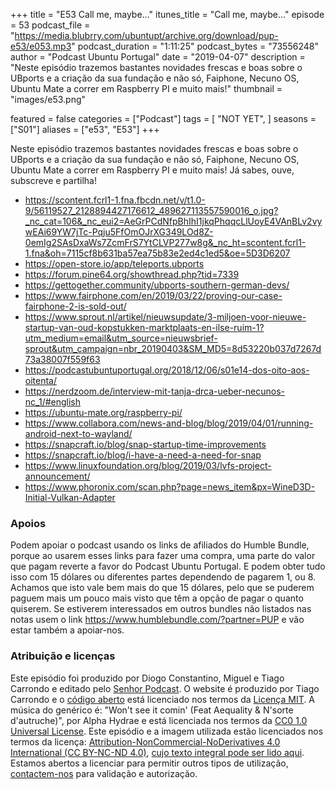 +++
title = "E53 Call me, maybe…"
itunes_title = "Call me, maybe…"
episode = 53
podcast_file = "https://media.blubrry.com/ubuntupt/archive.org/download/pup-e53/e053.mp3"
podcast_duration = "1:11:25"
podcast_bytes = "73556248"
author = "Podcast Ubuntu Portugal"
date = "2019-04-07"
description = "Neste episódio trazemos bastantes novidades frescas e boas sobre o UBports e a criação da sua fundação e não só, Faiphone, Necuno OS, Ubuntu Mate a correr em Raspberry PI e muito mais!"
thumbnail = "images/e53.png"

featured = false
categories = ["Podcast"]
tags = [
  "NOT YET",
]
seasons = ["S01"]
aliases = ["e53", "E53"]
+++

Neste episódio trazemos bastantes novidades frescas e boas sobre o UBports e a criação da sua fundação e não só, Faiphone, Necuno OS, Ubuntu Mate a correr em Raspberry PI e muito mais!
Já sabes, ouve, subscreve e partilha!

* https://scontent.fcrl1-1.fna.fbcdn.net/v/t1.0-9/56119527_2128894427176612_489627113557590016_o.jpg?_nc_cat=106&_nc_eui2=AeGrPCdNfpBhIhI1jkqPhqqcLlUoyE4VAnBLv2vywEAi69YW7jTc-Pqju5FfOmOJrXG349LOd8Z-0emIg2SAsDxaWs7ZcmFrS7YtCLVP277w8g&_nc_ht=scontent.fcrl1-1.fna&oh=7115cf8b631ba57ea75b83e2ed4c1ed5&oe=5D3D6207
* https://open-store.io/app/teleports.ubports
* https://forum.pine64.org/showthread.php?tid=7339
* https://gettogether.community/ubports-southern-german-devs/
* https://www.fairphone.com/en/2019/03/22/proving-our-case-fairphone-2-is-sold-out/
* https://www.sprout.nl/artikel/nieuwsupdate/3-miljoen-voor-nieuwe-startup-van-oud-kopstukken-marktplaats-en-ilse-ruim-1?utm_medium=email&utm_source=nieuwsbrief-sprout&utm_campaign=nbr_20190403&SM_MD5=8d53220b037d7267d73a38007f559f63
* https://podcastubuntuportugal.org/2018/12/06/s01e14-dos-oito-aos-oitenta/
* https://nerdzoom.de/interview-mit-tanja-drca-ueber-necunos-nc_1/#english
* https://ubuntu-mate.org/raspberry-pi/
* https://www.collabora.com/news-and-blog/blog/2019/04/01/running-android-next-to-wayland/
* https://snapcraft.io/blog/snap-startup-time-improvements
* https://snapcraft.io/blog/i-have-a-need-a-need-for-snap
* https://www.linuxfoundation.org/blog/2019/03/lvfs-project-announcement/
* https://www.phoronix.com/scan.php?page=news_item&px=WineD3D-Initial-Vulkan-Adapter


### Apoios
Podem apoiar o podcast usando os links de afiliados do Humble Bundle, porque ao usarem esses links para fazer uma compra, uma parte do valor que pagam reverte a favor do Podcast Ubuntu Portugal.
E podem obter tudo isso com 15 dólares ou diferentes partes dependendo de pagarem 1, ou 8.
Achamos que isto vale bem mais do que 15 dólares, pelo que se puderem paguem mais um pouco mais visto que têm a opção de pagar o quanto quiserem.
Se estiverem interessados em outros bundles não listados nas notas usem o link https://www.humblebundle.com/?partner=PUP e vão estar também a apoiar-nos.

### Atribuição e licenças
Este episódio foi produzido por Diogo Constantino, Miguel e Tiago Carrondo e editado pelo [Senhor Podcast](https://senhorpodcast.pt/).
O website é produzido por Tiago Carrondo e o [código aberto](https://gitlab.com/podcastubuntuportugal/website) está licenciado nos termos da [Licença MIT](https://gitlab.com/podcastubuntuportugal/website/main/LICENSE).
A música do genérico é: "Won't see it comin' (Feat Aequality & N'sorte d'autruche)", por Alpha Hydrae e está licenciada nos termos da [CC0 1.0 Universal License](https://creativecommons.org/publicdomain/zero/1.0/).
Este episódio e a imagem utilizada estão licenciados nos termos da licença: [Attribution-NonCommercial-NoDerivatives 4.0 International (CC BY-NC-ND 4.0)](https://creativecommons.org/licenses/by-nc-nd/4.0/), [cujo texto integral pode ser lido aqui](https://creativecommons.org/licenses/by-nc-nd/4.0/legalcode). Estamos abertos a licenciar para permitir outros tipos de utilização, [contactem-nos](https://podcastubuntuportugal.org/contactos) para validação e autorização.


